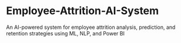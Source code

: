 # Employee-Attrition-AI-System
An AI-powered system for employee attrition analysis, prediction, and retention strategies using ML, NLP, and Power BI
